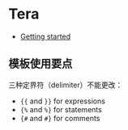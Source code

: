 # Tera

- [Getting started](https://tera.netlify.app/docs/#getting-started)

## 模板使用要点

三种定界符（delimiter）不能更改：

- `{{` and `}}` for expressions
- `{%` and `%}` for statements
- `{#` and `#}` for comments
